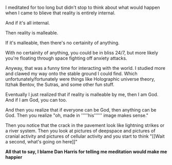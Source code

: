 I meditated for too long but didn't stop to think about what would happen when I came to blieve that reality is entirely internal.

And if it's all internal.

Then reality is malleable.

If it's malleable, then there's no certainity of anything.

With no certainity of anything, you could be in bliss 24/7, but more likely you're floating through space fighting off anxiety attacks.

Anyway, that was a funny time for interacting with the world. I studied more and clawed my way onto the stable ground I could find. Which unfortunately/fortunately were things like Holographic universe theory, Itzhak Bentov, the Sutras, and some other fun stuff. 

Eventually I just realized that if reality is malleable by me, then I am God. And if I am God, you can too. 

And then you realize that if everyone can be God, then anything can be God. Then you realize "oh, made in '''''his'''''' image makes sense."

Then you notice that the crack in the pavement look like lightning strikes or a river system. Then you look at pictures of deepspace and pictures of cranial activity and pictures of cellular activity and you start to think "[[Wait a second, what's going on here]]"

**All that to say, I blame Dan Harris for telling me meditation would make me happier**

